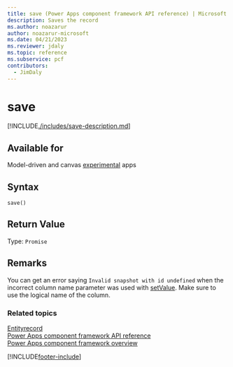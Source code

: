 ```yaml
---
title: save (Power Apps component framework API reference) | Microsoft Docs
description: Saves the record
ms.author: noazarur
author: noazarur-microsoft
ms.date: 04/21/2023
ms.reviewer: jdaly
ms.topic: reference
ms.subservice: pcf
contributors:
  - JimDaly
---
```


# save

[!INCLUDE[./includes/save-description.md](./includes/save-description.md)]

## Available for

Model-driven and canvas [experimental](../../../../maker/canvas-apps/working-with-experimental-preview.md#feature-roll-out-stages) apps

## Syntax

`save()`

## Return Value

Type: `Promise`

## Remarks

You can get an error saying `Invalid snapshot with id undefined` when the incorrect column name parameter was used with [setValue](setValue.md). Make sure to use the logical name of the column.


### Related topics

[Entityrecord](../entityrecord.md)<br/>
[Power Apps component framework API reference](../../reference/index.md)<br/>
[Power Apps component framework overview](../../overview.md)

[!INCLUDE[footer-include](../../../../includes/footer-banner.md)]
